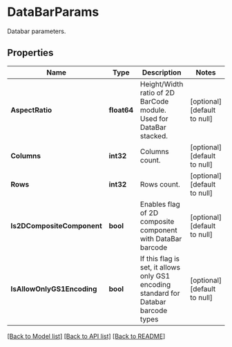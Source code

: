 # DataBarParams

Databar parameters.

## Properties

Name | Type | Description | Notes
---- | ---- | ----------- | -----
**AspectRatio** | **float64** | Height/Width ratio of 2D BarCode module. Used for DataBar stacked. | [optional] [default to null]
**Columns** | **int32** | Columns count. | [optional] [default to null]
**Rows** | **int32** | Rows count. | [optional] [default to null]
**Is2DCompositeComponent** | **bool** | Enables flag of 2D composite component with DataBar barcode | [optional] [default to null]
**IsAllowOnlyGS1Encoding** | **bool** | If this flag is set, it allows only GS1 encoding standard for Databar barcode types | [optional] [default to null]

[[Back to Model list]](../README.md#documentation-for-models) [[Back to API list]](../README.md#documentation-for-api-endpoints) [[Back to README]](../README.md)
